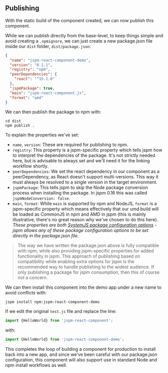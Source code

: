 ## Publishing

With the static build of the component created, we can now publish this component.

While we can publish directly from the base-level, to keep things simple and avoid creating a `.npmignore`,
we can just create a new package.json file inside our `dist` folder, `dist/package.json`:

```json
{
  "name": "jspm-react-component-demo",
  "version": "0.1.1",
  "registry": "npm",
  "peerDependencies": {
    "react": "^15.1.0"
  },
  "jspmPackage": true,
  "main": "jspm-react-component.js",
  "format": "amd"
}
```

We can then publish the package to npm with:

```
cd dist
npm publish .
```

To explain the properties we've set:
* `name`, `version`: These are required for publishing to npm.
* `registry`: This property is a jspm-specific property which tells jspm how to interpret the dependencies
  of the package. It's not strictly needed here, but is advisable to always set and we'll need it for the
  linking workflow shortly.
* `peerDependencies`: We set the react dependency in our component as a peerDependency, as React doesn't support
  multi-versions. This way it must always be resolved to a single version in the target environment.
* `jspmPackage`: This tells jspm to skip the Node package conversion process when installing the package.
   In jspm 0.16 this was called `jspmNodeConversion: false`.
* `main`, `format`: While `main` is supported by npm and NodeJS, `format` is a jspm-specific property which means
  effectively that our umd build will be loaded as CommonJS in npm and AMD in jspm (this is mainly illustrative, there's no great reason why we've chosen to do this here).
  _These properties are both [SystemJS package configuration options](https://github.com/systemjs/systemjs/blob/master/docs/config-api.md#packages) - jspm allows any of these package configuration options to be set directly in the package.json file._

> The way we have written the package.json above is fully compatible with npm, while also
providing jspm-specific properties for added functionality in jspm. This approach of publishing based
on compatibility while enabling extra options for jspm is the recommended way to handle publishing to
the widest audience. If only publishing a package for jspm consumption, then this of course not a concern.

We can then install this component into the demo app under a new name to avoid conflicts with:

```
jspm install npm:jspm-react-component-demo
```

If we edit the original `test.js` file and replace the line:

```javascript
import {HelloWorld} from 'jspm-react-component';
````

with:

```javascript
import {HelloWorld} from 'jspm-react-component-demo';
```

This completes the loop of building a component for production to install back into a new app,
and since we've been careful with our package.json configuration, this component will also support 
use in standard Node and npm install workflows as well.